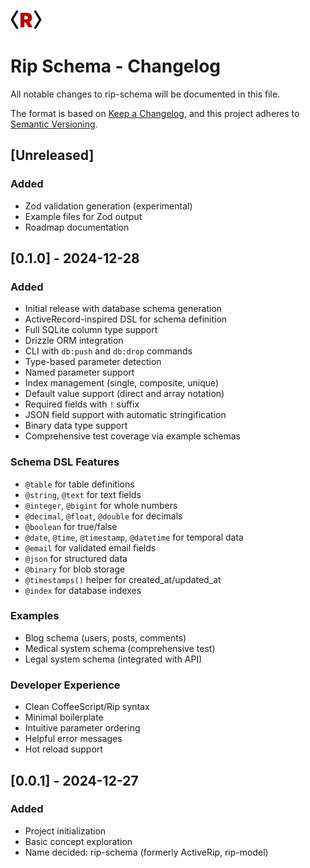 <img src="/docs/rip-icon-512wa.png" style="width:50px" /> <br>

# Rip Schema - Changelog

All notable changes to rip-schema will be documented in this file.

The format is based on [Keep a Changelog](https://keepachangelog.com/en/1.0.0/),
and this project adheres to [Semantic Versioning](https://semver.org/spec/v2.0.0.html).

## [Unreleased]

### Added
- Zod validation generation (experimental)
- Example files for Zod output
- Roadmap documentation

## [0.1.0] - 2024-12-28

### Added
- Initial release with database schema generation
- ActiveRecord-inspired DSL for schema definition
- Full SQLite column type support
- Drizzle ORM integration
- CLI with `db:push` and `db:drop` commands
- Type-based parameter detection
- Named parameter support
- Index management (single, composite, unique)
- Default value support (direct and array notation)
- Required fields with `!` suffix
- JSON field support with automatic stringification
- Binary data type support
- Comprehensive test coverage via example schemas

### Schema DSL Features
- `@table` for table definitions
- `@string`, `@text` for text fields
- `@integer`, `@bigint` for whole numbers
- `@decimal`, `@float`, `@double` for decimals
- `@boolean` for true/false
- `@date`, `@time`, `@timestamp`, `@datetime` for temporal data
- `@email` for validated email fields
- `@json` for structured data
- `@binary` for blob storage
- `@timestamps()` helper for created_at/updated_at
- `@index` for database indexes

### Examples
- Blog schema (users, posts, comments)
- Medical system schema (comprehensive test)
- Legal system schema (integrated with API)

### Developer Experience
- Clean CoffeeScript/Rip syntax
- Minimal boilerplate
- Intuitive parameter ordering
- Helpful error messages
- Hot reload support

## [0.0.1] - 2024-12-27

### Added
- Project initialization
- Basic concept exploration
- Name decided: rip-schema (formerly ActiveRip, rip-model)